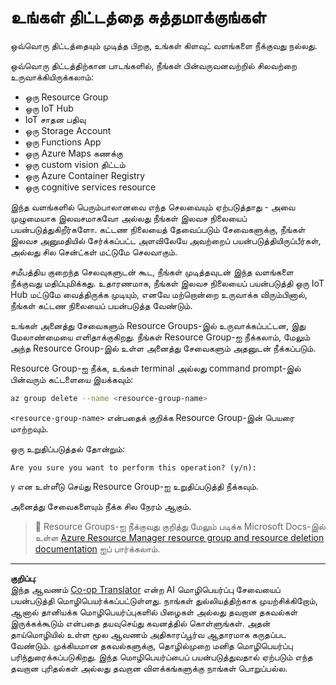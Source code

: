 <!--
CO_OP_TRANSLATOR_METADATA:
{
  "original_hash": "5a94fbab1ba737e9bd6cc6c64f114fa0",
  "translation_date": "2025-10-11T11:16:23+00:00",
  "source_file": "clean-up.md",
  "language_code": "ta"
}
-->
# உங்கள் திட்டத்தை சுத்தமாக்குங்கள்

ஒவ்வொரு திட்டத்தையும் முடித்த பிறகு, உங்கள் கிளவுட் வளங்களை நீக்குவது நல்லது.

ஒவ்வொரு திட்டத்திற்கான பாடங்களில், நீங்கள் பின்வருவனவற்றில் சிலவற்றை உருவாக்கியிருக்கலாம்:

* ஒரு Resource Group
* ஒரு IoT Hub
* IoT சாதன பதிவு
* ஒரு Storage Account
* ஒரு Functions App
* ஒரு Azure Maps கணக்கு
* ஒரு custom vision திட்டம்
* ஒரு Azure Container Registry
* ஒரு cognitive services resource

இந்த வளங்களில் பெரும்பாலானவை எந்த செலவையும் ஏற்படுத்தாது - அவை முழுமையாக இலவசமாகவோ அல்லது நீங்கள் இலவச நிலையைப் பயன்படுத்துகிறீர்களோ. கட்டண நிலையைத் தேவைப்படும் சேவைகளுக்கு, நீங்கள் இலவச அனுமதியில் சேர்க்கப்பட்ட அளவிலேயே அவற்றைப் பயன்படுத்தியிருப்பீர்கள், அல்லது சில சென்ட்கள் மட்டுமே செலவாகும்.

சமீபத்திய குறைந்த செலவுகளுடன் கூட, நீங்கள் முடித்தவுடன் இந்த வளங்களை நீக்குவது மதிப்புமிக்கது. உதாரணமாக, நீங்கள் இலவச நிலையைப் பயன்படுத்தி ஒரு IoT Hub மட்டுமே வைத்திருக்க முடியும், எனவே மற்றொன்றை உருவாக்க விரும்பினால், நீங்கள் கட்டண நிலையைப் பயன்படுத்த வேண்டும்.

உங்கள் அனைத்து சேவைகளும் Resource Groups-இல் உருவாக்கப்பட்டன, இது மேலாண்மையை எளிதாக்குகிறது. நீங்கள் Resource Group-ஐ நீக்கலாம், மேலும் அந்த Resource Group-இல் உள்ள அனைத்து சேவைகளும் அதனுடன் நீக்கப்படும்.

Resource Group-ஐ நீக்க, உங்கள் terminal அல்லது command prompt-இல் பின்வரும் கட்டளையை இயக்கவும்:

```sh
az group delete --name <resource-group-name>
```

`<resource-group-name>` என்பதைக் குறிக்க Resource Group-இன் பெயரை மாற்றவும்.

ஒரு உறுதிப்படுத்தல் தோன்றும்:

```output
Are you sure you want to perform this operation? (y/n): 
```

`y` என உள்ளீடு செய்து Resource Group-ஐ உறுதிப்படுத்தி நீக்கவும்.

அனைத்து சேவைகளையும் நீக்க சில நேரம் ஆகும்.

> 💁 Resource Groups-ஐ நீக்குவது குறித்து மேலும் படிக்க Microsoft Docs-இல் உள்ள [Azure Resource Manager resource group and resource deletion documentation](https://docs.microsoft.com/azure/azure-resource-manager/management/delete-resource-group?WT.mc_id=academic-17441-jabenn&tabs=azure-cli) ஐப் பார்க்கலாம்.

---

**குறிப்பு**:  
இந்த ஆவணம் [Co-op Translator](https://github.com/Azure/co-op-translator) என்ற AI மொழிபெயர்ப்பு சேவையைப் பயன்படுத்தி மொழிபெயர்க்கப்பட்டுள்ளது. நாங்கள் துல்லியத்திற்காக முயற்சிக்கிறோம், ஆனால் தானியக்க மொழிபெயர்ப்புகளில் பிழைகள் அல்லது தவறான தகவல்கள் இருக்கக்கூடும் என்பதை தயவுசெய்து கவனத்தில் கொள்ளுங்கள். அதன் தாய்மொழியில் உள்ள மூல ஆவணம் அதிகாரப்பூர்வ ஆதாரமாக கருதப்பட வேண்டும். முக்கியமான தகவல்களுக்கு, தொழில்முறை மனித மொழிபெயர்ப்பு பரிந்துரைக்கப்படுகிறது. இந்த மொழிபெயர்ப்பைப் பயன்படுத்துவதால் ஏற்படும் எந்த தவறான புரிதல்கள் அல்லது தவறான விளக்கங்களுக்கு நாங்கள் பொறுப்பல்ல.